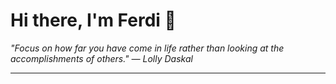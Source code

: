 <h1>Hi there, I'm Ferdi 👋</h1>

<p><em>
  "Focus on how far you have come in life rather than looking at the accomplishments of others." — Lolly Daskal
</em></p>

---
